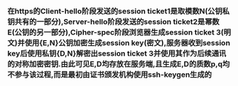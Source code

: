 ### 在https的Client-hello阶段发送的session ticket1是取模数N(公钥私钥共有的一部分),Server-hello阶段发送的session ticket2是幂数E(公钥的另一部分),Cipher-spec阶段浏览器生成session ticket 3(明文)并使用{E,N}公钥加密生成session key(密文),服务器收到session key后使用私钥{D,N}解密出session ticket 3并使用其作为后续通讯的对称加密密钥.由此可见E,D均存放在服务端,且生成E,D的质数p,q均不参与该过程,而是最初由证书颁发机构使用ssh-keygen生成的

